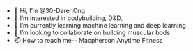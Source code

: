 - 👋 Hi, I’m @30-DarenOng
- 👀 I’m interested in bodybuilding, D&D, 
- 🌱 I’m currently learning machine learning and deep learning
- 💞️ I’m looking to collaborate on building muscular bods
- 📫 How to reach me-- Macpherson Anytime Fitness

<!---
30-DarenOng/30-DarenOng is a ✨ special ✨ repository because its `README.md` (this file) appears on your GitHub profile.
You can click the Preview link to take a look at your changes.
--->
